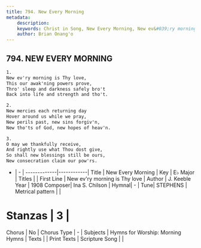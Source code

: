 ```yaml
---
title: 794. New Every Morning
metadata:
    description: 
    keywords: Christ in Song, New Every Morning, New ev&#039;ry morning is Thy love, 
    author: Brian Onang'o
---
```



## 794. NEW EVERY MORNING

```txt
1.
New ev'ry morning is Thy love,
This our awak'ning powers prove,
Thro' sleep and darkness safely bro't
Back into life and strength and tho't.

2.
New mercies each returning day
Hover around us while we pray,
New perils past, new sins forgiv'n,
New tho'ts of God, new hopes of heav'n.

3.
O may we thankfully receive,
And rightly use what Thou dost give,
So shall new blessings still be ours,
New consecration claim our pow'rs.

```

- |   -  |
-------------|------------|
Title | New Every Morning |
Key | E♭ Major |
Titles |  |
First Line | New ev&#039;ry morning is Thy love |
Author | J. Keeble
Year | 1908
Composer| Ina S. Chilson |
Hymnal|  - |
Tune| STEPHENS |
Metrical pattern | |
# Stanzas | 3 |
Chorus | No |
Chorus Type | - |
Subjects | Hymns for Worship: Morning Hymns |
Texts |  |
Print Texts | 
Scripture Song |  |
  
